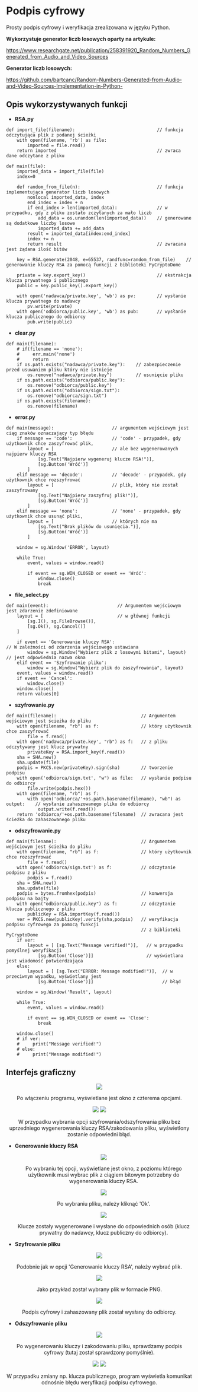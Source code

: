 
# Podpis cyfrowy

Prosty podpis cyfrowy i weryfikacja zrealizowana w języku Python. 

**Wykorzystuje generator liczb losowych oparty na artykule:** 

https://www.researchgate.net/publication/258391920_Random_Numbers_Generated_from_Audio_and_Video_Sources

**Generator liczb losowych:**

https://github.com/bartcanc/Random-Numbers-Generated-from-Audio-and-Video-Sources-Implementation-in-Python-

## Opis wykorzystywanych funkcji
* **RSA.py**
```
def import_file(filename):                               // funkcja odczytująca plik z podanej ścieżki
    with open(filename, 'rb') as file:
        imported = file.read()
    return imported                                      // zwraca dane odczytane z pliku

def main(file):
    imported_data = import_file(file)
    index=0

    def random_from_file(n):                             // funkcja implementująca generator liczb losowych
        nonlocal imported_data, index
        end_index = index + n
        if end_index > len(imported_data):               // w przypadku, gdy z pliku zostało zczytanych za mało liczb 
            add_data = os.urandom(len(imported_data))    // generowane są dodatkowe liczby losowe
            imported_data += add_data
        result = imported_data[index:end_index]
        index += n
        return result                                    // zwracana jest żądana ilość bitów

    key = RSA.generate(2048, e=65537, randfunc=random_from_file)    // generowanie kluczy RSA za pomocą funkcji z biblioteki PyCryptoDome

    private = key.export_key()                           // ekstrakcja klucza prywatnego i publicznego
    public = key.public_key().export_key()

    with open('nadawca/private.key', 'wb') as pv:        // wysłanie klucza prywatnego do nadawcy
        pv.write(private)
    with open('odbiorca/public.key', 'wb') as pub:       // wysłanie klucza publicznego do odbiorcy
        pub.write(public)
```
  
* **clear.py**
```
def main(filename):        
    # if(filename == 'none'):
    #     err.main('none')
    #     return
    if os.path.exists("nadawca/private.key"):    // zabezpieczenie przed usuwaniem pliku który nie istnieje
        os.remove("nadawca/private.key")         // usunięcie pliku
    if os.path.exists("odbiorca/public.key"):
        os.remove("odbiorca/public.key")
    if os.path.exists("odbiorca/sign.txt"):
        os.remove("odbiorca/sign.txt")
    if os.path.exists(filename):
        os.remove(filename)
```
* **error.py**
```
def main(message):                      // argumentem wejściowym jest ciąg znaków oznaczający typ błędu
    if message == 'code':               // 'code' - przypadek, gdy użytkownik chce zaszyfrować plik,
        layout = [                      // ale bez wygenerowanych najpierw kluczy RSA
            [sg.Text("Najpierw wygeneruj klucze RSA!")],
            [sg.Button('Wróć')]
        ]
    elif message == 'decode':           // 'decode' - przypadek, gdy użytkownik chce rozszyfrować
        layout = [                      // plik, który nie został zaszyfrowany
            [sg.Text("Najpierw zaszyfruj plik!")],
            [sg.Button('Wróć')]
        ]
    elif message == 'none':             // 'none' - przypadek, gdy użytkownik chce usunąć pliki,
        layout = [                      // których nie ma
            [sg.Text("Brak plików do usunięcia.")],
            [sg.Button('Wróć')]
        ]

    window = sg.Window('ERROR', layout)

    while True:
        event, values = window.read()
        
        if event == sg.WIN_CLOSED or event == 'Wróć':
            window.close()
            break
```
* **file_select.py**
```
def main(event):                          // Argumentem wejściowym jest zdarzenie zdefiniowane
    layout = [                            // w głównej funkcji
        [sg.I(), sg.FileBrowse()],
        [sg.Ok(), sg.Cancel()]
    ]

    if event == 'Generowanie kluczy RSA':                             // W zależności od zdarzenia wejściowego ustawiana 
        window = sg.Window("Wybierz plik z losowymi bitami", layout)  // jest odpowiednia nazwa okna
    elif event == 'Szyfrowanie pliku':
        window = sg.Window("Wybierz plik do zaszyfrowania", layout)
    event, values = window.read()
    if event == 'Cancel':
        window.close()
    window.close()
    return values[0]
```
* **szyfrowanie.py**
```  
def main(filename):                                // Argumentem wejściowym jest ścieżka do pliku
    with open(filename, "rb") as f:                // który użytkownik chce zaszyfrować
        file = f.read()
    with open('nadawca/private.key', "rb") as f:   // z pliku odczytywany jest klucz prywatny
        privateKey = RSA.import_key(f.read())
    sha = SHA.new()
    sha.update(file)
    podpis = PKCS.new(privateKey).sign(sha)        // tworzenie podpisu
    with open('odbiorca/sign.txt', "w") as file:   // wysłanie podpisu do odbiorcy
        file.write(podpis.hex())
    with open(filename, "rb") as f:
        with open('odbiorca/'+os.path.basename(filename), "wb") as output:    // wysłanie zahaszowanego pliku do odbiorcy
            output.write(f.read())
    return 'odbiorca/'+os.path.basename(filename)  // zwracana jest ścieżka do zahaszowanego pliku
```
* **odszyfrowanie.py**
```
def main(filename):                                // Argumentem wejściowym jest ścieżka do pliku
    with open(filename, "rb") as f:                // który użytkownik chce rozszyfrować
        file = f.read()
    with open('odbiorca/sign.txt') as f:           // odczytanie podpisu z pliku
        podpis = f.read()
    sha = SHA.new()
    sha.update(file)
    podpis = bytes.fromhex(podpis)                 // konwersja podpisu na bajty
    with open("odbiorca/public.key") as f:         // odczytanie klucza publicznego z pliku
        publicKey = RSA.importKey(f.read())
    ver = PKCS.new(publicKey).verify(sha,podpis)   // weryfikacja podpisu cyfrowego za pomocą funkcji 
                                                   // z biblioteki PyCryptoDome
    if ver:                                        
        layout = [ [sg.Text("Message verified!")],   // w przypadku pomyślnej weryfikacji   
            [sg.Button('Close')]]                    // wyświetlana jest wiadomość potwierdzająca
    else:
        layout = [ [sg.Text("ERROR: Message modified!")],  // w przeciwnym wypadku, wyświetlany jest
            [sg.Button('Close')]]                          // błąd

    window = sg.Window('Result', layout)

    while True:
        event, values = window.read()

        if event == sg.WIN_CLOSED or event == 'Close':
            break

    window.close()
    # if ver:
    #     print("Message verified!")
    # else:
    #     print("Message modified!")
```

## Interfejs graficzny
<div align="center">
	<img src="/readme_images/main.png">
  
  Po włączeniu programu, wyświetlane jest okno z czterema opcjami.

  <img src="/readme_images/decode error.png">
  <img src="/readme_images/code error.png">

  W przypadku wybrania opcji szyfrowania/odszyfrowania pliku bez uprzedniego wygenerowania kluczy RSA/zakodowania pliku, wyświetlony zostanie odpowiedni błąd.
</div>

* **Generowanie kluczy RSA**
  <div align="center">
	<img src="/readme_images/keygen1.png">
  
  Po wybraniu tej opcji, wyświetlane jest okno, z poziomu którego użytkownik musi wybrac plik z ciągiem bitowym potrzebny do wygenerowania kluczy RSA.


  <img src="/readme_images/keygen2.png">

  Po wybraniu pliku, należy kliknąć 'Ok'.


  <img src="/readme_images/keygen result.png">

  Klucze zostały wygenerowane i wysłane do odpowiednich osób (klucz prywatny do nadawcy, klucz publiczny do odbiorcy).
</div>

* **Szyfrowanie pliku**
<div align="center">
	<img src="/readme_images/code1.png">
  
  Podobnie jak w opcji 'Generowanie kluczy RSA', należy wybrać plik.

  <img src="/readme_images/code2.png">

  Jako przykład został wybrany plik w formacie PNG.

  <img src="/readme_images/code result.png">

  Podpis cyfrowy i zahaszowany plik został wysłany do odbiorcy.

</div>

* **Odszyfrowanie pliku**
<div align="center">
	<img src="/readme_images/decode result.png">
  
  Po wygenerowaniu kluczy i zakodowaniu pliku, sprawdzamy podpis cyfrowy (tutaj został sprawdzony pomyślnie).

  <img src="/readme_images/key edit.png">
  
  <img src="/readme_images/key edit result.png">
    
  W przypadku zmiany np. klucza publicznego, program wyświetla komunikat odnośnie błędu weryfikacji podpisu cyfrowego.

</div>
